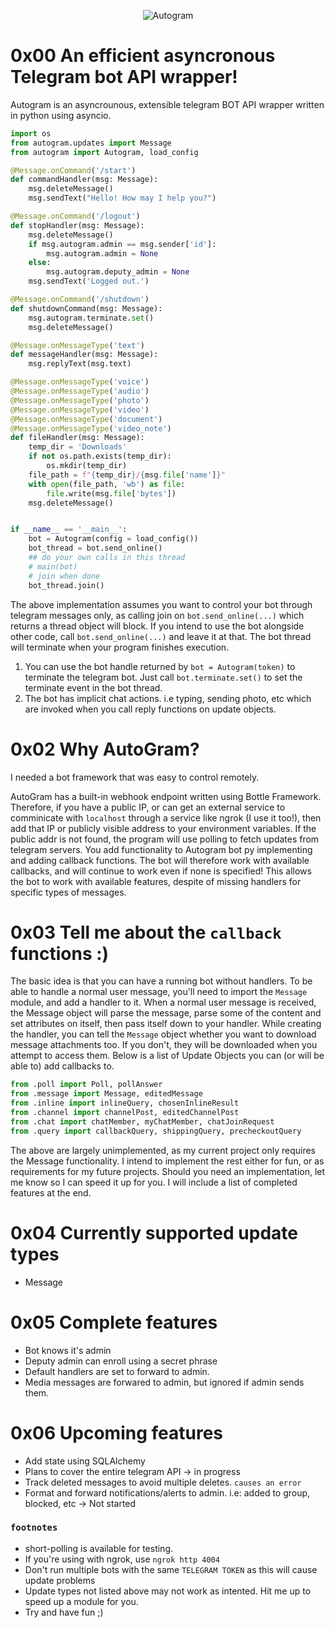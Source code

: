 <p style="text-align: center;">
    <img src="https://raw.githubusercontent.com/sp3rtah/autogram/main/autogram.png" align="middle" alt="Autogram">
<p>

# 0x00 An efficient asyncronous Telegram bot API wrapper!
Autogram is an asyncrounous, extensible telegram BOT API wrapper written in python using asyncio. 

```python
import os
from autogram.updates import Message
from autogram import Autogram, load_config

@Message.onCommand('/start')
def commandHandler(msg: Message):
    msg.deleteMessage()
    msg.sendText("Hello! How may I help you?")

@Message.onCommand('/logout')
def stopHandler(msg: Message):
    msg.deleteMessage()
    if msg.autogram.admin == msg.sender['id']:
        msg.autogram.admin = None
    else:
        msg.autogram.deputy_admin = None
    msg.sendText('Logged out.')

@Message.onCommand('/shutdown')
def shutdownCommand(msg: Message):
    msg.autogram.terminate.set()
    msg.deleteMessage()

@Message.onMessageType('text')
def messageHandler(msg: Message):
    msg.replyText(msg.text)

@Message.onMessageType('voice')
@Message.onMessageType('audio')
@Message.onMessageType('photo')
@Message.onMessageType('video')
@Message.onMessageType('document')
@Message.onMessageType('video_note')
def fileHandler(msg: Message):
    temp_dir = 'Downloads'
    if not os.path.exists(temp_dir):
        os.mkdir(temp_dir)
    file_path = f"{temp_dir}/{msg.file['name']}"
    with open(file_path, 'wb') as file:
        file.write(msg.file['bytes'])
    msg.deleteMessage()


if __name__ == '__main__':
    bot = Autogram(config = load_config())
    bot_thread = bot.send_online()
    ## do your own calls in this thread
    # main(bot)
    # join when done
    bot_thread.join()
```
The above implementation assumes you want to control your bot through telegram messages only, as calling join on `bot.send_online(...)` which returns a thread object will block. If you intend to use the bot alongside other code, call `bot.send_online(...)` and leave it at that. The bot thread will terminate when your program finishes execution. 
1. You can use the bot handle returned by `bot = Autogram(token)` to terminate the telegram bot. Just call `bot.terminate.set()` to set the terminate event in the bot thread.
2. The bot has implicit chat actions. i.e typing, sending photo, etc which are invoked when you call reply functions on update objects.

# 0x02 Why AutoGram?
I needed a bot framework that was easy to control remotely.

AutoGram has a built-in webhook endpoint written using Bottle Framework. Therefore, if you have a public IP, or can get an external service to comminicate with `localhost` through a service like ngrok (I use it too!), then add that IP or publicly visible address to your environment variables. If the public addr is not found, the program will use polling to fetch updates from telegram servers.
You add functionality to Autogram bot py implementing and adding callback functions. The bot will therefore work with available callbacks, and will continue to work even if none is specified! This allows the bot to work with available features, despite of missing handlers for specific types of messages.


# 0x03 Tell me about the `callback` functions :)
The basic idea is that you can have a running bot without handlers. To be able to handle a normal user message, you'll need to import the `Message` module, and add a handler to it. When a normal user message is received, the Message object will parse the message, parse some of the content and set attributes on itself, then pass itself down to your handler. While creating the handler, you can tell the `Message` object whether you want to download message attachments too. If you don't, they will be downloaded when you attempt to access them. Below is a list of Update Objects you can (or will be able to) add callbacks to.

```python
from .poll import Poll, pollAnswer
from .message import Message, editedMessage
from .inline import inlineQuery, chosenInlineResult
from .channel import channelPost, editedChannelPost
from .chat import chatMember, myChatMember, chatJoinRequest
from .query import callbackQuery, shippingQuery, precheckoutQuery
```

The above are largely unimplemented, as my current project only requires the Message functionality. I intend to implement the rest either for fun, or as requirements for my future projects. Should you need an implementation, let me know so I can speed it up for you. I will include a list of completed features at the end.

# 0x04 Currently supported update types
- Message

# 0x05 Complete features
- Bot knows it's admin
- Deputy admin can enroll using a secret phrase
- Default handlers are set to forward to admin.
- Media messages are forwared to admin, but ignored if admin sends them.

# 0x06 Upcoming features
- Add state using SQLAlchemy
- Plans to cover the entire telegram API -> in progress
- Track deleted messages to avoid multiple deletes. `causes an error`
- Format and forward notifications/alerts to admin. i.e: added to group, blocked, etc -> Not started

### `footnotes`
- short-polling is available for testing.
- If you're using with ngrok, use `ngrok http 4004`
- Don't run multiple bots with the same `TELEGRAM TOKEN` as this will cause update problems
- Update types not listed above may not work as intented. Hit me up to speed up a module for you.
- Try and have fun ;)
